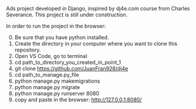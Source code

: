 Ads project developed in Django, inspired by dj4e.com course from Charles Severance.
This project is still under construction.

In order to run the project in the browser:

0) Be sure that you have python installed.
1) Create the directory in your computer where you want to clone this repository.
2) Open VS Code, go to terminal
3) cd path_to_directory_you_created_in_point_1
4) git clone https://github.com/JuanFran928/dj4e
5) cd path_to_manage.py_file 
6) python manage.py makemigrations
7) python manage.py migrate
8) python manage.py runserver 8080
9) copy and paste in the browser: http://127.0.0.1:8080/
